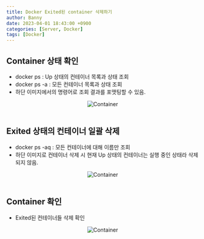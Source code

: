 ```yaml
---
title: Docker Exited된 container 삭제하기
author: Banny
date: 2023-04-01 18:43:00 +0900
categories: [Server, Docker]
tags: [Docker]
---
```


## Container 상태 확인

- docker ps : Up 상태의 컨테이너 목록과 상태 조회
- docker ps -a : 모든 컨테이너 목록과 상태 조회
- 하단 이미지에서의 명령어로 조회 결과를 포맷팅할 수 있음.

<center>
<img alt="Container" src="https://user-images.githubusercontent.com/62047302/229393053-0e73f0bc-add5-4423-8e63-743491bd82d2.png">
</center>

<br>

## Exited 상태의 컨테이너 일괄 삭제

- docker ps -aq : 모든 컨테이너에 대해 이름만 조회
- 하단 이미지로 컨테이너 삭제 시 현재 Up 상태의 컨테이너는 실행 중인 상태라 삭제되지 않음.

<center>
<img alt="Container" src="https://user-images.githubusercontent.com/62047302/229392884-ddf7e502-adc4-47ae-b571-d9c14d814fd3.png">
</center>

<br>

## Container 확인

- Exited된 컨테이너들 삭제 확인

<center>
<img alt="Container" src="https://user-images.githubusercontent.com/62047302/229393139-8e02bc90-e7ad-41ef-8f0f-e0919bcaf037.png">
</center>

<br>
